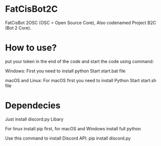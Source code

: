 # FatCisBot2C
FatCisBot 2OSC (OSC = Open Source Core), Also codenamed Project B2C (Bot 2 Core).

# How to use?
put your token in the end of the code and start the code using command:

Windows:
First you need to install python
Start start.bat file

macOS and Linux:
For macOS first you need to install Python
Start start.sh file

# Dependecies
Just install discord.py Libary

For linux install pip first, for macOS and Windows install full python

Use this command to install Discord API:
pip install discord.py
